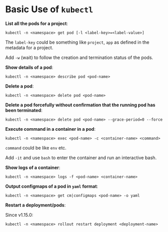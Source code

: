 # Basic Use of `kubectl`

**List all the pods for a project**:

```
kubectl -n <namespace> get pod [-l <label-key>=<label-value>]
```

The `label-key` could be something like `project`, `app` as defined in the metadata for a project.

Add `-w` (wait) to follow the creation and termination status of the pods.

**Show details of a pod**:

```
kubectl -n <namespace> describe pod <pod-name>
```

**Delete a pod**:

```
kubectl -n <namespace> delete pod <pod-name>
```

**Delete a pod forcefully without confirmation that the running pod has been terminated**:

```
kubectl -n <namespace> delete pod <pod-name> --grace-period=0 --force
```

**Execute command in a container in a pod**:

```
kubectl -n <namespace> exec <pod-name> -c <container-name> <command>
```

`command` could be like `env` etc.

Add `-it` and use `bash` to enter the container and run an interactive bash.

**Show logs of a container**:

```
kubectl -n <namespace> logs -f <pod-name> <container-name>
```

**Output configmaps of a pod in `yaml` format**:

```
kubectl -n <namespace> get cm|configmaps <pod-name> -o yaml
```

**Restart a deployment/pods**:

Since v1.15.0:
```
kubectl -n <namespace> rollout restart deployment <deployment-name>
```
